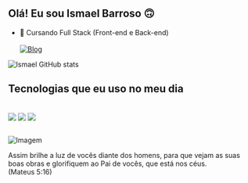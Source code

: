 ## Olá! Eu sou Ismael Barroso 🙃
- 🌱 Cursando Full Stack (Front-end e Back-end) <br> <br> 
[![Blog](https://img.shields.io/badge/WhatsApp-25D366?style=for-the-badge&logo=whatsapp&logoColor=white)](https://api.whatsapp.com/send?phone=5585996747173&text=Ol%C3%A1%2C%20meu%20amigo!)

![Ismael GitHub stats](https://github-readme-stats.vercel.app/api?username=IsmaelBarroso&show_icons=true&theme=radical)

## Tecnologias que eu uso no meu dia 

<div style="display: inline_block"> <br>
  <img  align="center" alt"python" src="https://img.shields.io/badge/Python-3776AB?style=for-the-badge&logo=python&logoColor=white"/>
  <img align="center" alt"html5" src="https://img.shields.io/badge/HTML5-E34F26?style=for-the-badge&logo=html5&logoColor=white"/>
  <img align="center" alt"CSS" src="https://img.shields.io/badge/CSS-239120?&style=for-the-badge&logo=css3&logoColor=white"/>
</div> <br>


<!-- GIF -->
<p align="left">
  <img align="center" src="https://media2.giphy.com/media/v1.Y2lkPTc5MGI3NjExZmgyMjNuZ3o2bGJvb2JibHBqYTRyd3VjbnBjeTNxdnBzN3plYmJnNiZlcD12MV9pbnRlcm5hbF9naWZfYnlfaWQmY3Q9Zw/c9IdCLK8TDv1e/giphy.gif" alt="Imagem">
</p>



Assim brilhe a luz de vocês diante dos homens, para que vejam as suas boas obras e glorifiquem ao Pai de vocês, que está nos céus.<br>
 (Mateus 5:16)

  
